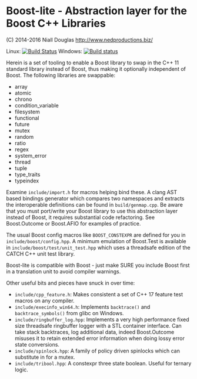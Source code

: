 # Boost-lite - Abstraction layer for the Boost C++ Libraries

(C) 2014-2016 Niall Douglas http://www.nedproductions.biz/

Linux: [![Build Status](https://travis-ci.org/ned14/boost-lite.svg?branch=master)](https://travis-ci.org/ned14/boost-lite) Windows: [![Build status](https://ci.appveyor.com/api/projects/status/y84ca5mdqwrstaw0?svg=true)](https://ci.appveyor.com/project/ned14/boost-apibind)

Herein is a set of tooling to enable a Boost library to swap in the C++ 11 standard library
instead of Boost, thus making it optionally independent of Boost. The following libraries
are swappable:

* array
* atomic
* chrono
* condition_variable
* filesystem
* functional
* future
* mutex
* random
* ratio
* regex
* system_error
* thread
* tuple
* type_traits
* typeindex

Examine `include/import.h` for macros helping bind these. A clang AST based bindings generator
which compares two namespaces and extracts the interoperable definitions can be found in
`build/genmap.cpp`. Be aware that you must port/write your Boost library to use this abstraction
layer instead of Boost, it requires substantial code refactoring. See Boost.Outcome or
Boost.AFIO for examples of practice.

The usual Boost config macros like `BOOST_CONSTEXPR` are defined for you in
`include/boost/config.hpp`. A minimum emulation of Boost.Test is available in
`include/boost/test/unit_test.hpp` which uses a threadsafe edition of the CATCH C++ unit test
library.

Boost-lite is compatible with Boost - just make SURE you include Boost first in a translation
unit to avoid compiler warnings.

Other useful bits and pieces have snuck in over time:

* `include/cpp_feature.h`: Makes consistent a set of C++ 17 feature test macros on any compiler.
* `include/execinfo_win64.h`: Implements `backtrace()` and `backtrace_symbols()` from glibc on
Windows.
* `include/ringbuffer_log.hpp`: Implements a very high performance fixed size threadsafe
ringbuffer logger with a STL container interface. Can take stack backtraces, log additional
data, indeed Boost.Outcome misuses it to retain extended error information when doing lossy
error state conversions.
* `include/spinlock.hpp`: A family of policy driven spinlocks which can substitute in for
a mutex.
* `include/tribool.hpp`: A constexpr three state boolean. Useful for ternary logic.
